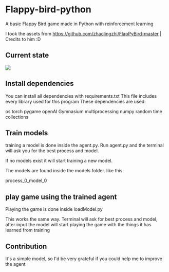 # Flappy-bird-python
A basic Flappy Bird game made in Python with reinforcement learning

I took the assets from https://github.com/zhaolingzhi/FlapPyBird-master | Credits to him :D

## Current state 

![](https://github.com/LeonMarqs/Flappy-bird-python/blob/master/Screenshot_1.png)

## Install  dependencies
You can install all dependencies with requirements.txt
This file includes every library used for this program
These dependencies are used:

os
torch
pygame
openAI Gymnasium
multiprocessing
numpy
random
time
collections



## Train models
training a model is done inside the agent.py. 
Run agent.py and the terminal will ask you for the best process and model.


If no models exist it will start training a new model.

The models are found inside the models folder.
like this:

process_0_model_0

## play game using the trained agent

Playing the game is done inside loadModel.py

This works the same way.
Terminal will ask for best process and model,
after input the model will start playing the game with the things it has learned from training


## Contribution
It's a simple model, so I'd be very grateful if you could help me to improve the agent



